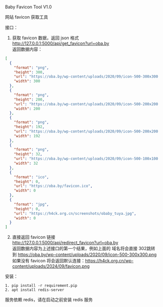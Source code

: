 ###
Baby Favicon Tool V1.0

网站 favicon 获取工具  

接口：  
1. 获取 favicon 数据，返回 json 格式  
http://127.0.0.1:5000/api/get_favicon?url=oba.by  
返回数据内容：  
```json
[
  {
    "format": "png",
    "height": 300,
    "url": "https://oba.by/wp-content/uploads/2020/09/icon-500-300x300.png",
    "width": 300
  },
  {
    "format": "png",
    "height": 200,
    "url": "https://oba.by/wp-content/uploads/2020/09/icon-500-200x200.png",
    "width": 200
  },
  {
    "format": "png",
    "height": 192,
    "url": "https://oba.by/wp-content/uploads/2020/09/icon-500-200x200.png",
    "width": 192
  },
  {
    "format": "png",
    "height": 32,
    "url": "https://oba.by/wp-content/uploads/2020/09/icon-500-100x100.png",
    "width": 32
  },
  {
    "format": "ico",
    "height": 0,
    "url": "https://oba.by/favicon.ico",
    "width": 0
  },
  {
    "format": "jpg",
    "height": 0,
    "url": "https://h4ck.org.cn/screenshots/obaby_tuya.jpg",
    "width": 0
  }
]
```
2. 直接返回 favicon 链接  
http://127.0.0.1:5000/api/redirect_favicon?url=oba.by  
返回数据内容为上述接口的第一个结果，例如上面的 域名将会直接 302跳转到 https://oba.by/wp-content/uploads/2020/09/icon-500-300x300.png  
如果没有 favicon 将会返回默认连接：https://h4ck.org.cn/wp-content/uploads/2024/09/favicon.png  

安装：  
```shell
1. pip install -r requirement.pip
2. apt install redis-server 
```   
服务依赖 redis，请在启动之前安装 redis 服务   